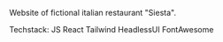 Website of fictional italian restaurant "Siesta". 

Techstack: 
JS
React
Tailwind
HeadlessUI
FontAwesome
